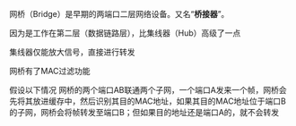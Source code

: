 网桥（Bridge）是早期的两端口二层网络设备。又名“**桥接器**”。

因为是工作在第二层（数据链路层），比集线器（Hub）高级了一点

集线器仅能放大信号，直接进行转发

网桥有了MAC过滤功能

假设以下情况
网桥的两个端口AB联通两个子网，一个端口A发来一个帧，网桥会先将其放进缓存中，然后识别其目的MAC地址，如果其目的MAC地址位于端口B的子网，网桥会将帧转发至端口B；但如果目的地址还是端口A的，就不会转发